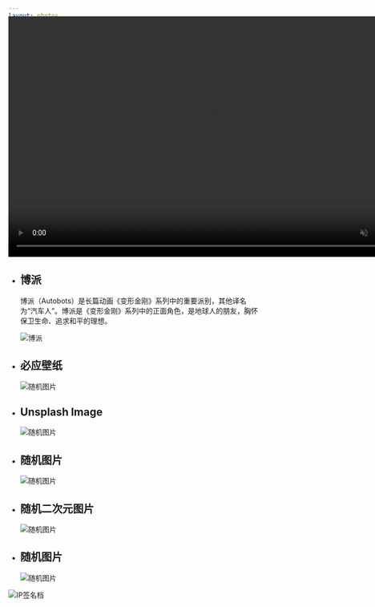 ```yaml
---
layout: photos
title: "相册"
date: 2017-10-03 10:48:33
description: ""
aplayer: true
fixed: false
---
```

<div class="content">
    <div class="vidage" style="margin-top: -110px;" align=center>
        <video class="vidage-video" width="830" height="480" preload="metadata" loop autoplay muted>
            <source src="/photos/photos/bg.webm" type="video/webm">
            <source src="/photos/photos/bg.mp4" type="video/mp4">
        </video>
    </div>
    <div class="iw_wrapper">
        <ul class="iw_thumbs" id="iw_thumbs">
            <li>
                <div><h2>博派</h2><p>博派（Autobots）是长篇动画《变形金刚》系列中的重要派别，其他译名为“汽车人”。博派是《变形金刚》系列中的正面角色，是地球人的朋友，胸怀保卫生命、追求和平的理想。</p></div>
                <img src="/photos/photos/20200625140704.jpg" alt="博派"/>
            </li>
        </ul>
        <ul>
            <li>
                <div><h2>必应壁纸</h2><p id="txtsjtp1"></p></div>
                <img src="http://3650000.xyz/api/bing.php" alt="随机图片">
            </li>
            <li>
                <div><h2>Unsplash Image</h2><p id="txtsjtp2"></p></div>
                <img src="https://source.unsplash.com/random" alt="随机图片">
            </li>
            <li>
                <div><h2>随机图片</h2><p id="txtsjtp3"></p></div>
                <img src="https://api.btstu.cn/sjbz/api.php?lx=suiji" alt="随机图片">
            </li>
            <li>
                <div><h2>随机二次元图片</h2><p id="txtsjtp4"></p></div>
                <img src="https://www.dmoe.cc/random.php" alt="随机图片">
            </li>
            <li>
                <div><h2>随机图片</h2><p id="txtsjtp5"></p></div>
                <img src="http://3650000.xyz/api/?type=img&mode=1,2,5" alt="随机图片">
            </li>
        </ul>
    </div>
    <div>
        <img src="https://api.btstu.cn/netcard/api.php" alt="IP签名档">
    </div>
</div>


<!-- 加载图片 -->
<script type="text/javascript" src="/js/ypn.js/jquery.min.js"></script>
<script type="text/javascript" src="/js/ypn.js/load-image.js"></script>